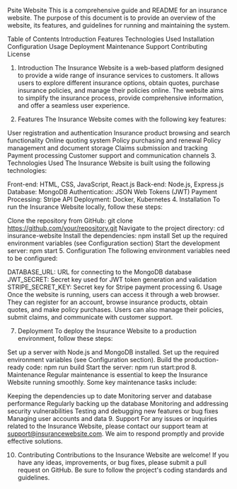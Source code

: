 Psite Website
This is a comprehensive guide and README for an insurance website. The purpose of this document is to provide an overview of the website, its features, and guidelines for running and maintaining the system.

Table of Contents
Introduction
Features
Technologies Used
Installation
Configuration
Usage
Deployment
Maintenance
Support
Contributing
License
1. Introduction
The Insurance Website is a web-based platform designed to provide a wide range of insurance services to customers. It allows users to explore different insurance options, obtain quotes, purchase insurance policies, and manage their policies online. The website aims to simplify the insurance process, provide comprehensive information, and offer a seamless user experience.

2. Features
The Insurance Website comes with the following key features:

User registration and authentication
Insurance product browsing and search functionality
Online quoting system
Policy purchasing and renewal
Policy management and document storage
Claims submission and tracking
Payment processing
Customer support and communication channels
3. Technologies Used
The Insurance Website is built using the following technologies:

Front-end: HTML, CSS, JavaScript, React.js
Back-end: Node.js, Express.js
Database: MongoDB
Authentication: JSON Web Tokens (JWT)
Payment Processing: Stripe API
Deployment: Docker, Kubernetes
4. Installation
To run the Insurance Website locally, follow these steps:

Clone the repository from GitHub: git clone https://github.com/your/repository.git
Navigate to the project directory: cd insurance-website
Install the dependencies: npm install
Set up the required environment variables (see Configuration section)
Start the development server: npm start
5. Configuration
The following environment variables need to be configured:

DATABASE_URL: URL for connecting to the MongoDB database
JWT_SECRET: Secret key used for JWT token generation and validation
STRIPE_SECRET_KEY: Secret key for Stripe payment processing
6. Usage
Once the website is running, users can access it through a web browser. They can register for an account, browse insurance products, obtain quotes, and make policy purchases. Users can also manage their policies, submit claims, and communicate with customer support.

7. Deployment
To deploy the Insurance Website to a production environment, follow these steps:

Set up a server with Node.js and MongoDB installed.
Set up the required environment variables (see Configuration section).
Build the production-ready code: npm run build
Start the server: npm run start:prod
8. Maintenance
Regular maintenance is essential to keep the Insurance Website running smoothly. Some key maintenance tasks include:

Keeping the dependencies up to date
Monitoring server and database performance
Regularly backing up the database
Monitoring and addressing security vulnerabilities
Testing and debugging new features or bug fixes
Managing user accounts and data
9. Support
For any issues or inquiries related to the Insurance Website, please contact our support team at support@insurancewebsite.com. We aim to respond promptly and provide effective solutions.

10. Contributing
Contributions to the Insurance Website are welcome! If you have any ideas, improvements, or bug fixes, please submit a pull request on GitHub. Be sure to follow the project's coding standards and guidelines.